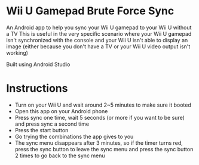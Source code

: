 # Wii U Gamepad Brute Force Sync
An Android app to help you sync your Wii U gamepad to your Wii U without a TV
This is useful in the very specific scenario where your Wii U gamepad isn't synchronized with the console and your Wii U isn't able to display an image (either because you don't have a TV or your Wii U video output isn't working)

Built using Android Studio

# Instructions

- Turn on your Wii U and wait around 2~5 minutes to make sure it booted
- Open this app on your Android phone
- Press sync one time, wait 5 seconds (or more if you want to be sure) and press sync a second time
- Press the start button
- Go trying the combinations the app gives to you
- The sync menu disappears after 3 minutes, so if the timer turns red, press the sync button to leave the sync menu and press the sync button 2 times to go back to the sync menu
